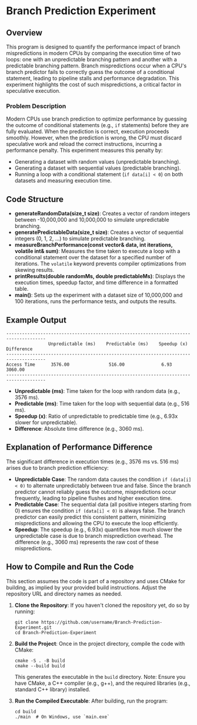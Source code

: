 # Branch Prediction Experiment

## Overview
This program is designed to quantify the performance impact of branch mispredictions in modern CPUs by comparing the execution time of two loops: one with an unpredictable branching pattern and another with a predictable branching pattern. Branch mispredictions occur when a CPU's branch predictor fails to correctly guess the outcome of a conditional statement, leading to pipeline stalls and performance degradation. This experiment highlights the cost of such mispredictions, a critical factor in speculative execution.

### Problem Description
Modern CPUs use branch prediction to optimize performance by guessing the outcome of conditional statements (e.g., `if` statements) before they are fully evaluated. When the prediction is correct, execution proceeds smoothly. However, when the prediction is wrong, the CPU must discard speculative work and reload the correct instructions, incurring a performance penalty. This experiment measures this penalty by:
- Generating a dataset with random values (unpredictable branching).
- Generating a dataset with sequential values (predictable branching).
- Running a loop with a conditional statement (`if data[i] < 0`) on both datasets and measuring execution time.

## Code Structure
- **generateRandomData(size_t size)**: Creates a vector of random integers between -10,000,000 and 10,000,000 to simulate unpredictable branching.
- **generatePredictableData(size_t size)**: Creates a vector of sequential integers (0, 1, 2, ...) to simulate predictable branching.
- **measureBranchPerformance(const vector<int>& data, int iterations, volatile int& sum)**: Measures the time taken to execute a loop with a conditional statement over the dataset for a specified number of iterations. The `volatile` keyword prevents compiler optimizations from skewing results.
- **printResults(double randomMs, double predictableMs)**: Displays the execution times, speedup factor, and time difference in a formatted table.
- **main()**: Sets up the experiment with a dataset size of 10,000,000 and 100 iterations, runs the performance tests, and outputs the results.

## Example Output
```
-------------------------------------------------------------------------------------
                Unpredictable (ms)    Predictable (ms)    Speedup (x)    Difference
-------------------------------------------------------------------------------------
Access Time      3576.00               516.00              6.93           3060.00
-------------------------------------------------------------------------------------
```
- **Unpredictable (ms)**: Time taken for the loop with random data (e.g., 3576 ms).
- **Predictable (ms)**: Time taken for the loop with sequential data (e.g., 516 ms).
- **Speedup (x)**: Ratio of unpredictable to predictable time (e.g., 6.93x slower for unpredictable).
- **Difference**: Absolute time difference (e.g., 3060 ms).

## Explanation of Performance Difference
The significant difference in execution times (e.g., 3576 ms vs. 516 ms) arises due to branch prediction efficiency:
- **Unpredictable Case**: The random data causes the condition `if (data[i] < 0)` to alternate unpredictably between true and false. Since the branch predictor cannot reliably guess the outcome, mispredictions occur frequently, leading to pipeline flushes and higher execution time.
- **Predictable Case**: The sequential data (all positive integers starting from 0) ensures the condition `if (data[i] < 0)` is always false. The branch predictor can easily predict this consistent pattern, minimizing mispredictions and allowing the CPU to execute the loop efficiently.
- **Speedup**: The speedup (e.g., 6.93x) quantifies how much slower the unpredictable case is due to branch misprediction overhead. The difference (e.g., 3060 ms) represents the raw cost of these mispredictions.

## How to Compile and Run the Code
This section assumes the code is part of a repository and uses CMake for building, as implied by your provided build instructions. Adjust the repository URL and directory names as needed.

1. **Clone the Repository**:
   If you haven't cloned the repository yet, do so by running:
   ```
   git clone https://github.com/username/Branch-Prediction-Experiment.git
   cd Branch-Prediction-Experiment
   ```

2. **Build the Project**:
   Once in the project directory, compile the code with CMake:
   ```
   cmake -S . -B build
   cmake --build build
   ```
   This generates the executable in the `build` directory. Note: Ensure you have CMake, a C++ compiler (e.g., g++), and the required libraries (e.g., standard C++ library) installed.

3. **Run the Compiled Executable**:
   After building, run the program:
   ```
   cd build
   ./main  # On Windows, use `main.exe`
   ```
